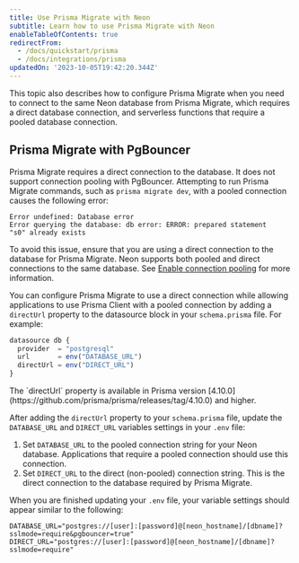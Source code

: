 ```yaml
---
title: Use Prisma Migrate with Neon
subtitle: Learn how to use Prisma Migrate with Neon
enableTableOfContents: true
redirectFrom:
  - /docs/quickstart/prisma
  - /docs/integrations/prisma
updatedOn: '2023-10-05T19:42:20.344Z'
---
```


This topic also describes how to configure Prisma Migrate when you need to connect to the same Neon database from Prisma Migrate, which requires a direct database connection, and serverless functions that require a pooled database connection.


## Prisma Migrate with PgBouncer

Prisma Migrate requires a direct connection to the database. It does not support connection pooling with PgBouncer. Attempting to run Prisma Migrate commands, such as `prisma migrate dev`, with a pooled connection causes the following error:

```text
Error undefined: Database error
Error querying the database: db error: ERROR: prepared statement
"s0" already exists
```

To avoid this issue, ensure that you are using a direct connection to the database for Prisma Migrate. Neon supports both pooled and direct connections to the same database. See [Enable connection pooling](/docs/connect/connection-pooling#enable-connection-pooling) for more information.

You can configure Prisma Migrate to use a direct connection while allowing applications to use Prisma Client with a pooled connection by adding a `directUrl` property to the datasource block in your `schema.prisma` file. For example:

```typescript
datasource db {
  provider  = "postgresql"
  url       = env("DATABASE_URL")
  directUrl = env("DIRECT_URL")
}
```

<Admonition type="note">
The `directUrl` property is available in Prisma version [4.10.0](https://github.com/prisma/prisma/releases/tag/4.10.0) and higher.
</Admonition>

After adding the `directUrl` property to your `schema.prisma` file, update the `DATABASE_URL` and `DIRECT_URL` variables settings in your `.env` file:

1. Set `DATABASE_URL` to the pooled connection string for your Neon database. Applications that require a pooled connection should use this connection.
1. Set `DIRECT_URL` to the direct (non-pooled) connection string. This is the direct connection to the database required by Prisma Migrate.

When you are finished updating your `.env` file, your variable settings should appear similar to the following:

<CodeBlock shouldWrap>

```text
DATABASE_URL="postgres://[user]:[password]@[neon_hostname]/[dbname]?sslmode=require&pgbouncer=true"
DIRECT_URL="postgres://[user]:[password]@[neon_hostname]/[dbname]?sslmode=require"
```

</CodeBlock>
